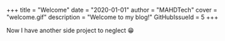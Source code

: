 +++
title = "Welcome"
date = "2020-01-01"
author = "MAHDTech"
cover = "welcome.gif"
description = "Welcome to my blog!"
GitHubIssueId = 5
+++

Now I have another side project to neglect :grin:

